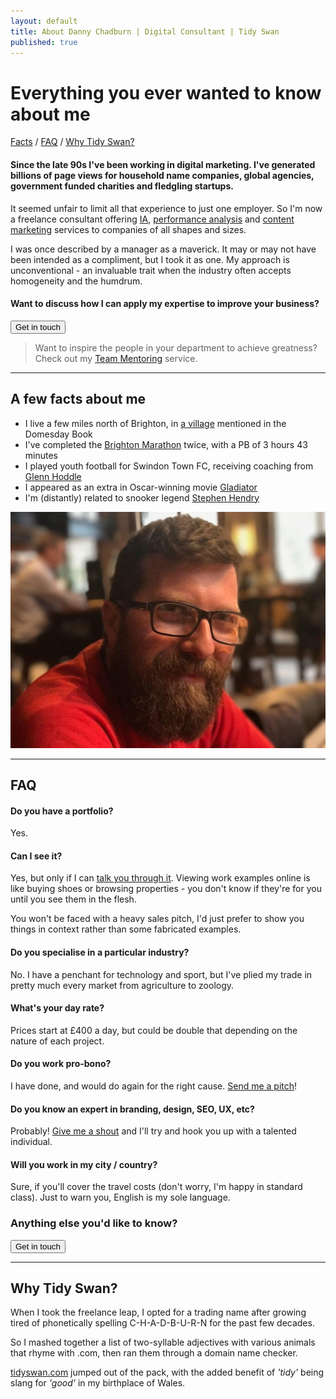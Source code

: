 ```yaml
---
layout: default
title: About Danny Chadburn | Digital Consultant | Tidy Swan
published: true
---
```


# Everything you ever wanted to know about me

<a href="#facts">Facts</a> / <a href="#faq">FAQ</a> / <a href="#why">Why Tidy Swan?</a>

#### Since the late 90s I've been working in digital marketing. I've generated billions of page views for household name companies, global agencies, government funded charities and fledgling startups.

It seemed unfair to limit all that experience to just one employer. So I'm now a freelance consultant offering [IA](/content-information-architecture), [performance analysis](/content-campaign-analytics) and [content marketing](/creative-content-marketing) services to companies of all shapes and sizes.

I was once described by a manager as a maverick. It may or may not have been intended as a compliment, but I took it as one. My approach is unconventional - an invaluable trait when the industry often accepts homogeneity and the humdrum.

#### Want to discuss how I can apply my expertise to improve your business?

<a href="/contact"><button class="button">Get in touch</button></a>

> Want to inspire the people in your department to achieve greatness? Check out my [Team Mentoring](/consultancy/content-team-mentoring/) service.

<a name="facts"></a>

---

## A few facts about me

- I live a few miles north of Brighton, in [a village](https://www.wikiwand.com/en/Hurstpierpoint) mentioned in the Domesday Book
- I've completed the [Brighton Marathon](https://www.wikiwand.com/en/Brighton_Marathon) twice, with a PB of 3 hours 43 minutes
- I played youth football for Swindon Town FC, receiving coaching from [Glenn Hoddle](https://www.wikiwand.com/en/Glenn_Hoddle)
- I appeared as an extra in Oscar-winning movie [Gladiator](https://www.wikiwand.com/en/Gladiator_(2000_film))
- I'm (distantly) related to snooker legend [Stephen Hendry](https://www.wikiwand.com/en/Stephen_Hendry)

![Danny Chadburn](/assets/img/danny.png)

<a name="faq"></a>

---

## FAQ

#### Do you have a portfolio?
Yes.

#### Can I see it?
Yes, but only if I can [talk you through it](/contact). Viewing work examples online is like buying shoes or browsing properties - you don't know if they're for you until you see them in the flesh.

You won't be faced with a heavy sales pitch, I'd just prefer to show you things in context rather than some fabricated examples.

#### Do you specialise in a particular industry?
No. I have a penchant for technology and sport, but I've plied my trade in pretty much every market from agriculture to zoology.

#### What's your day rate?
Prices start at £400 a day, but could be double that depending on the nature of each project.

#### Do you work pro-bono?
I have done, and would do again for the right cause. [Send me a pitch](/contact)!

#### Do you know an expert in branding, design, SEO, UX, etc?
Probably! [Give me a shout](/contact) and I'll try and hook you up with a talented individual.

#### Will you work in my city / country?
Sure, if you'll cover the travel costs (don't worry, I'm happy in standard class). Just to warn you, English is my sole language.

### Anything else you'd like to know?

<a href="/contact"><button class="button">Get in touch</button></a>

<a name="why"></a>

---

## Why Tidy Swan?

When I took the freelance leap, I opted for a trading name after growing tired of phonetically spelling C-H-A-D-B-U-R-N for the past few decades.

So I mashed together a list of two-syllable adjectives with various animals that rhyme with .com, then ran them through a domain name checker.

[tidyswan.com](/index) jumped out of the pack, with the added benefit of _'tidy'_ being slang for _'good'_ in my birthplace of Wales.
